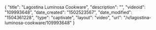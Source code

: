 {
    "title": "Lagostina Luminosa Cookware",
    "description": "",
    "videoid": "109993648",
    "date_created": "1502523567",
    "date_modified": "1504361228",
    "type": "captivate",
    "layout": "video",
    "url": "\/v\/lagostina-luminosa-cookware\/109993648"
}
